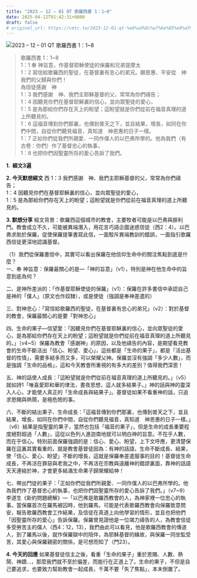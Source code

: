 ```yaml
---
title: "2023 – 12 – 01 QT 歌羅西書 1：1~8"
date: 2025-04-12T01:42:31+0800
draft: false
# original_url: https://cmtc.tw/2023-12-01-qt-%e6%ad%8c%e7%be%85%e8%a5%bf%e6%9b%b8-1%ef%bc%9a18
---
```


![2023 – 12 – 01 QT  歌羅西書 1：1\~8](/images/qt.jpg  "2023 – 12 – 01 QT  歌羅西書 1：1\~8")

> 歌羅西書 1：1\~8  
> 1：1 奉 神旨意，作基督耶穌使徒的保羅和兄弟提摩太  
> 1：2 寫信給歌羅西的聖徒，在基督裏有忠心的弟兄。願恩惠、平安從　神我們的父歸與你們！  
> 為信徒感謝　神  
> 1：3 我們感謝　神、我們主耶穌基督的父，常常為你們禱告；  
> 1：4 因聽見你們在基督耶穌裏的信心，並向眾聖徒的愛心，  
> 1：5 是為那給你們存在天上的盼望；這盼望就是你們從前在福音真理的道上所聽見的。  
> 1：6 這福音傳到你們那裏，也傳到普天之下，並且結果，增長，如同在你們中間，自從你們聽見福音，真知道　神恩惠的日子一樣。  
> 1：7 正如你們從我們所親愛、一同作僕人的以巴弗所學的。他為我們（有古卷：你們）作了基督忠心的執事，  
> 1：8 也把你們因聖靈所存的愛心告訴了我們。

**1.  經文3遍**

**2. 今天默想經文**
西 1：3 我們感謝　神、我們主耶穌基督的父，常常為你們禱告；  
1：4 因聽見你們在基督耶穌裏的信心，並向眾聖徒的愛心，  
1：5 是為那給你們存在天上的盼望；這盼望就是你們從前在福音真理的道上所聽見的。

**3. 默想分享**
經文背景：歌羅西這個城市的教會，主要牧者可能是以巴弗與腓利門。教會成立不久，可能被異端潛入，用花言巧語企圖迷惑信徒（西2：4）。以巴弗求助於保羅，促使保羅提筆書寫此信，一面駁斥異端教訓的錯誤，一面指引歌羅西信徒更深地認識基督。

（1）我們從保羅書信中，其實可以看出保羅在他信仰生命中的關注焦點到底是什麼？  
一、奉 神旨意：保羅最關心的是—「神的旨意」（v1），特別是神在他生命中的旨意到底為何？

二、是神所差派的：「作基督耶穌使徒的保羅」（v1）：保羅在許多書信中承認自己是神的「僕人」（原文也作奴隸），或是使徒（強調是奉神差遣的）

三、對神忠心：「寫信給歌羅西的聖徒，在基督裏有忠心的弟兄」（v2）：對於基督的教會，保羅最關心的是要「對神忠心」

四、生命的果子—信望愛：「因聽見你們在基督耶穌裏的信心，並向眾聖徒的愛心，是為那給你們存在天上的盼望；這盼望就是你們從前在福音真理的道上所聽見的。」（v4\~5）保羅為教會「感謝神」的原因，以及他禱告的內容，是期望看見教會的生命不斷活出「信心、盼望、愛心」，這些都是「生命的果子」，都是「活出基督的性情」，需要多結多而又多，可以榮耀父神。保羅並沒有強調「多少人數」，而是強調「生命的品格」，這和今天教會所重視的有多大的差別？值得我們深思！

五、神的話使人成長：「這盼望就是你們從前在福音真理的道上所聽見的。」（v5）就如詩1「唯喜愛耶和華的律法，晝夜思想，這人就多結果子。」神的話與神的靈深入人心，才能使人真正的「生命成長與結果子」。基督徒如果不看重神的話，只追求恩賜與熱鬧，是極危險的事。

六、不斷的結出果子、生命成長：「這福音傳到你們那裏，也傳到普天之下，並且結果，增長，如同在你們中間，自從你們聽見福音，真知道　神恩惠的日子一樣。」（v6）結果是指聖靈的果子，當然也包括「福音的果子」，但是生命的成長重要程度絕對超過「人數」，這從以色列人進迦南地就可以明白神的旨意。不在乎人數，而在乎信心。特別前面保羅強調的是：信心、愛心、盼望，上下文呼應，更清楚保羅在這裏其實看重的，就是教會基督徒因為：有神的話語，生命不斷成長、結果，使「信心、愛心、盼望」不斷的增長，這就是保羅奉差遣服事的目的！基督徒生命成長，不再活在罪惡與老我之中，不再活在宗教與遠離神的錯謬裏面，靠神的話語天天連結於神，才會更多結滿生命果子歸榮耀給神！

七、帶出門徒的果子：「正如你們從我們所親愛、一同作僕人的以巴弗所學的。他為我們作了基督忠心的執事，也把你們因聖靈所存的愛心告訴了我們。」（v7\~9）李道生《新約問題總解》—「以巴弗是歌羅西教會的人，為神家裡一位忠心的執事。當保羅首次在羅馬被囚時，他到羅馬，可能是代表歌羅西教會向保羅致意問安，報告歌羅西教會工作結果，及信徒在真道上向他學習的情形，並且也把他們「因聖靈所存的愛心」告訴保羅。保羅曾見證他是一位竭力禱告的人，為教會信徒多受勞苦主的僕人（西4：12，13），我們由此可以看見，他是歌羅西教會的傳道人，到了羅馬以後，就作保羅獄中的陪伴，為耶穌基督的緣故，與保羅一同坐監受苦，其愛心與保羅親密的關係，是可想而知了（門23）。

**4. 今天的回應**
如果基督徒信主之後，看重「生命的果子」重於恩賜、人數、熱鬧、神蹟…，那麼我們就不至於偏差，而能行在正道上了。生命的果子，不但是自己要追求，也要致力幫助教會一起成長，千萬不要「失了焦點」，本末倒置了。
